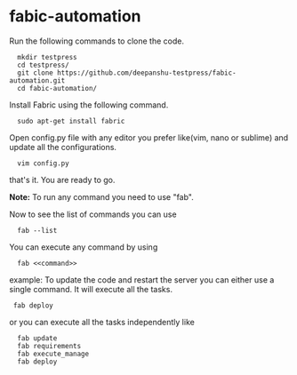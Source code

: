 # fabic-automation

Run the following commands to clone the code.

```
  mkdir testpress
  cd testpress/
  git clone https://github.com/deepanshu-testpress/fabic-automation.git
  cd fabic-automation/
```

Install Fabric using the following command.

```
  sudo apt-get install fabric
```

Open config.py file with any editor you prefer like(vim, nano or sublime) and update all the configurations.

```
  vim config.py
```

that's it. You are ready to go.

**Note:** To run any command you need to use "fab".

Now to see the list of commands you can use
```
  fab --list
 ```
 You can execute any command by using 
```
  fab <<command>>
 ```
 
 example: To update the code and restart the server you can either use a single command. It will execute all the tasks.
 ```
  fab deploy
 ```
 or you can execute all the tasks independently like
```
  fab update
  fab requirements
  fab execute_manage
  fab deploy
 ```
